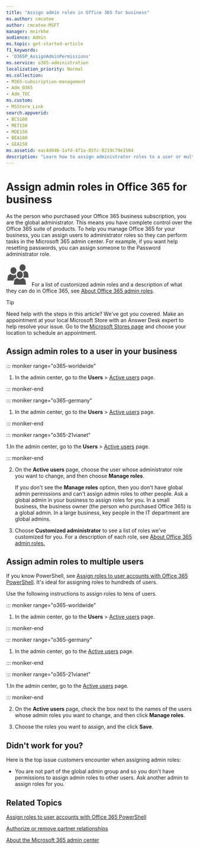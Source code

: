 ```yaml
---
title: "Assign admin roles in Office 365 for business"
ms.author: cmcatee
author: cmcatee-MSFT
manager: mnirkhe
audience: Admin
ms.topic: get-started-article
f1_keywords:
- 'O365P_AssignAdminPermissions'
ms.service: o365-administration
localization_priority: Normal
ms.collection: 
- M365-subscription-management
- Adm_O365
- Adm_TOC
ms.custom:
- MSStore_Link
search.appverid:
- BCS160
- MET150
- MOE150
- BEA160
- GEA150
ms.assetid: eac4d046-1afd-4f1a-85fc-8219c79e1504
description: "Learn how to assign administrator roles to a user or multiple users in your business so that they can perform specific tasks in the admin center."
---
```


# Assign admin roles in Office 365 for business
 
As the person who purchased your Office 365 business subscription, you are the global administrator. This means you have complete control over the Office 365 suite of products. To help you manage Office 365 for your business, you can assign users to administrator roles so they can perform tasks in the Microsoft 365 admin center. For example, if you want help resetting passwords, you can assign someone to the Password administrator role.
  
![Users](../media/a022e5e8-0b11-47b6-bac8-7527c4f6a202.png) For a list of customized admin roles and a description of what they can do in Office 365, see [About Office 365 admin roles](about-admin-roles.md).

> [!TIP]
> Need help with the steps in this article? We’ve got you covered. Make an appointment at your local Microsoft Store with an Answer Desk expert to help resolve your issue. Go to the [Microsoft Stores page](https://go.microsoft.com/fwlink/?LinkID=2041482) and choose your location to schedule an appointment.
  
## Assign admin roles to a user in your business

::: moniker range="o365-worldwide"
1.  In the admin center, go to the **Users** \> <a href="https://go.microsoft.com/fwlink/p/?linkid=834822" target="_blank">Active users</a> page.

::: moniker-end

::: moniker range="o365-germany"

1. In the admin center, go to the **Users** > [Active users](https://portal.office.de/adminportal/home) page.

::: moniker-end

::: moniker range="o365-21vianet"

1.In the admin center, go to the **Users** > [Active users](https://login.partner.microsoftonline.cn) page.

::: moniker-end

2. On the **Active users** page, choose the user whose administrator role you want to change, and then choose **Manage roles**. 
    
    If you don't see the **Manage roles** option, then you don't have global admin permissions and can't assign admin roles to other people. Ask a global admin in your business to assign roles for you. In a small business, the business owner (the person who purchased Office 365) is a global admin. In a large business, key people in the IT department are global admins.

3. Choose **Customized administrator** to see a list of roles we've customized for you. For a description of each role, see [About Office 365 admin roles.](about-admin-roles.md)
    
    
## Assign admin roles to multiple users

If you know PowerShell, see [Assign roles to user accounts with Office 365 PowerShell](https://go.microsoft.com/fwlink/?linkid=854257). It's ideal for assigning roles to hundreds of users.
  
Use the following instructions to assign roles to tens of users.

::: moniker range="o365-worldwide"
1.  In the admin center, go to the **Users** \> <a href="https://go.microsoft.com/fwlink/p/?linkid=834822" target="_blank">Active users</a> page.

::: moniker-end

::: moniker range="o365-germany"

1. In the admin center, go to the [Active users](https://portal.office.de/adminportal/home) page.

::: moniker-end

::: moniker range="o365-21vianet"

1.In the admin center, go to the [Active users](https://login.partner.microsoftonline.cn) page.

::: moniker-end

2. On the **Active users** page, check the box next to the names of the users whose admin roles you want to change, and then click **Manage roles**.
    
3. Choose the roles you want to assign, and the click **Save**.
    
## Didn't work for you?


Here is the top issue customers encounter when assigning admin roles:
  
- You are not part of the global admin group and so you don't have permissions to assign admin roles to other users. Ask another admin to assign roles for you.
    
    
## Related Topics

[Assign roles to user accounts with Office 365 PowerShell](https://docs.microsoft.com/office365/enterprise/powershell/assign-roles-to-user-accounts-with-office-365-powershell)

[Authorize or remove partner relationships](https://support.office.com/article/201ccb3b-6011-4bf1-a6b2-84e7cc1ee2d0.aspx)
  
[About the Microsoft 365 admin center](../admin-overview/about-the-admin-center.md)
